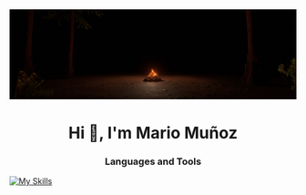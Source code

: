 <img src="OuterWildsCampfire.jpg" alt="Banner Image"/>

<h1 align="center">Hi 👋, I'm Mario Muñoz</h1>


<h3 align="center">Languages and Tools</h3>

[![My Skills](https://skillicons.dev/icons?i=html,css,androidstudio,java,cs,mysql,git,github,eclipse,vscode)](https://skillicons.dev)
